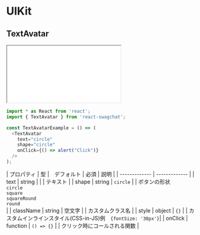 # UIKit

## TextAvatar

<iframe class="code" src="../../../../../uikit-sample/PresentationComponent/TextAvatar/1.html"></iframe>

```js
import * as React from 'react';
import { TextAvatar } from 'react-swagchat';

const TextAvatarExample = () => (
  <TextAvatar
    text="circle"
    shape="circle"
    onClick={() => alert("Click")}
  />
);
```

| プロパティ | 型 |　デフォルト | 必須 | 説明 |
| ------------- | ------------- |
| text | string | | | テキスト |
| shape | string | `circle` | | ボタンの形状<br />`circle`<br />`square`<br />`squareRound`<br />`round`<br /> |
| className | string | 空文字 | | カスタムクラス名 |
| style | object | `{}` | | カスタムインラインスタイル(CSS-in-JS)<span class="property-example">例　`{fontSize: '30px'}`</span>|
| onClick | function | `() => {}` | | クリック時にコールされる関数 |
